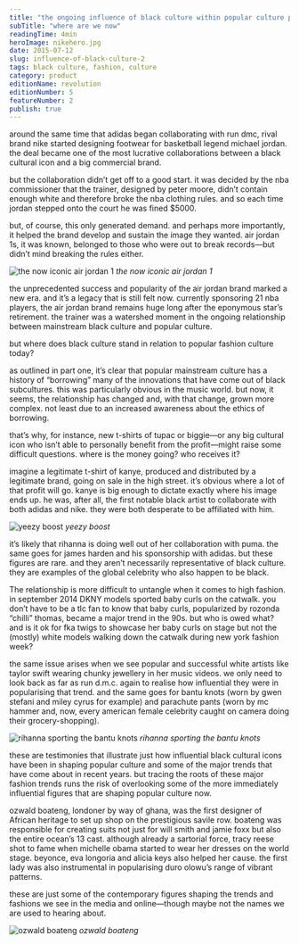 ```yaml
---
title: "the ongoing influence of black culture within popular culture part 2"
subTitle: "where are we now"
readingTime: 4min
heroImage: nikehero.jpg
date: 2015-07-12
slug: influence-of-black-culture-2
tags: black culture, fashion, culture
category: product
editionName: revolution
editionNumber: 5
featureNumber: 2
publish: true
---
```


around the same time that adidas began collaborating with run dmc, rival brand nike started designing footwear for basketball legend michael jordan. the deal became one of the most lucrative collaborations between a black cultural icon and a big commercial brand.

but the collaboration didn’t get off to a good start. it was decided by the nba commissioner that the trainer, designed by peter moore, didn’t contain enough white and therefore broke the nba clothing rules. and so each time jordan stepped onto the court he was fined $5000.

but, of course, this only generated demand. and perhaps more importantly, it helped the brand develop and sustain the image they wanted. air jordan 1s, it was known, belonged to those who were out to break records—but didn’t mind breaking the rules either.

![the now iconic air jordan 1](air1.jpg)
*the now iconic air jordan 1*

the unprecedented success and popularity of the air jordan brand marked a new era. and it’s a legacy that is still felt now. currently sponsoring 21 nba players, the air jordan brand remains huge long after the eponymous star’s retirement. the trainer was a watershed moment in the ongoing relationship between mainstream black culture and popular culture.

but where does black culture stand in relation to popular fashion culture today?

as outlined in part one, it’s clear that popular mainstream culture has a history of “borrowing” many of the innovations that have come out of black subcultures. this was particularly obvious in the music world. but now, it seems, the relationship has changed and, with that change, grown more complex. not least due to an increased awareness about the ethics of borrowing.

that’s why, for instance, new t-shirts of tupac or biggie—or any big cultural icon who isn’t able to personally benefit from the profit—might raise some difficult questions. where is the money going? who receives it?

imagine a legitimate t-shirt of kanye, produced and distributed by a legitimate brand, going on sale in the high street. it’s obvious where a lot of that profit will go. kanye is big enough to dictate exactly where his image ends up. he was, after all, the first notable black artist to collaborate with both adidas and nike. they were both desperate to be affiliated with him.

![yeezy boost](yeezy.jpg)
*yeezy boost*

it’s likely that rihanna is doing well out of her collaboration with puma. the same goes for james harden and his sponsorship with adidas. but these figures are rare. and they aren’t necessarily representative of black culture. they are examples of the global celebrity who also happen to be black.

The relationship is more difficult to untangle when it comes to high fashion. in september 2014 DKNY models sported baby curls on the catwalk. you don’t have to be a tlc fan to know that baby curls, popularized by rozonda “chilli” thomas, became a major trend in the 90s. but who is owed what? and is it ok for fka twigs to showcase her baby curls on stage but not the (mostly) white models walking down the catwalk during new york fashion week?

the same issue arises when we see popular and successful white artists like taylor swift wearing chunky jewellery in her music videos. we only need to look back as far as run d.m.c. again to realise how influential they were in popularising that trend. and the same goes for bantu knots (worn by gwen stefani and miley cyrus for example) and parachute pants (worn by mc hammer and, now, every american female celebrity caught on camera doing their grocery-shopping).

![rihanna sporting the bantu knots](knots.jpg)
*rihanna sporting the bantu knots*

these are testimonies that illustrate just how influential black cultural icons have been in shaping popular culture and some of the major trends that have come about in recent years. but tracing the roots of these major fashion trends runs the risk of overlooking some of the more immediately influential figures that are shaping popular culture now.

ozwald boateng, londoner by way of ghana, was the first designer of African heritage to set up shop on the prestigious savile row. boateng was responsible for creating suits not just for will smith and jamie foxx but also the entire ocean’s 13 cast. although already a sartorial force, tracy reese shot to fame when michelle obama started to wear her dresses on the world stage. beyonce, eva longoria and alicia keys also helped her cause. the first lady was also instrumental in popularising duro olowu’s range of vibrant patterns.

these are just some of the contemporary figures shaping the trends and fashions we see in the media and online—though maybe not the names we are used to hearing about.

![ozwald boateng](ozwald.jpg)
*ozwald boateng*
